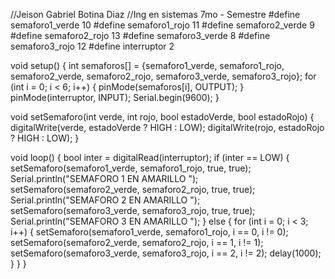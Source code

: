 //Jeison Gabriel Botina Diaz 
//Ing en sistemas 7mo - Semestre
#define semaforo1_verde  10
#define semaforo1_rojo  11
#define semaforo2_verde  9
#define semaforo2_rojo  13
#define semaforo3_verde  8
#define semaforo3_rojo  12
#define interruptor  2

void setup() {
  int semaforos[] = {semaforo1_verde, semaforo1_rojo, semaforo2_verde, semaforo2_rojo, semaforo3_verde, semaforo3_rojo};
  for (int i = 0; i < 6; i++) {
    pinMode(semaforos[i], OUTPUT);
  }
  pinMode(interruptor, INPUT);
  Serial.begin(9600);
}

void setSemaforo(int verde, int rojo, bool estadoVerde, bool estadoRojo) {
  digitalWrite(verde, estadoVerde ? HIGH : LOW);
  digitalWrite(rojo, estadoRojo ? HIGH : LOW);
}

void loop() {
  bool inter = digitalRead(interruptor);
  if (inter == LOW) {
    setSemaforo(semaforo1_verde, semaforo1_rojo, true, true);
    Serial.println("SEMAFORO 1 EN AMARILLO ");
    setSemaforo(semaforo2_verde, semaforo2_rojo, true, true);
    Serial.println("SEMAFORO 2 EN AMARILLO ");
    setSemaforo(semaforo3_verde, semaforo3_rojo, true, true);
    Serial.println("SEMAFORO 3 EN AMARILLO ");
  } else {
    for (int i = 0; i < 3; i++) {
      setSemaforo(semaforo1_verde, semaforo1_rojo, i == 0, i != 0);
      setSemaforo(semaforo2_verde, semaforo2_rojo, i == 1, i != 1);
      setSemaforo(semaforo3_verde, semaforo3_rojo, i == 2, i != 2);
      delay(1000);
    }
  }
}

